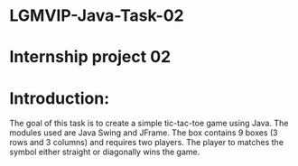# LGMVIP-Java-Task-02
# Internship project 02

# Introduction:
The goal of this task is to create a simple tic-tac-toe game using Java. The modules used are Java Swing and JFrame. The box contains 9 boxes (3 rows and 3 columns) and requires two players. The player to matches the symbol either straight or diagonally wins the game.

